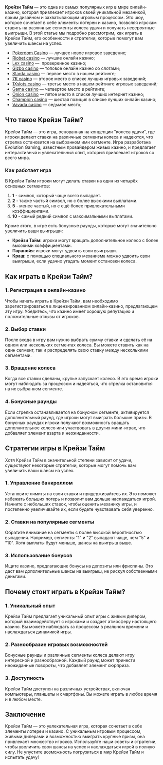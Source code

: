 **Крейзи Тайм** — это одна из самых популярных игр в мире онлайн-казино, которая привлекает игроков своей уникальной механикой, ярким дизайном и захватывающим игровым процессом. Это шоу, которое сочетает в себе элементы лотереи и казино, позволяя игрокам ставить на различные сегменты колеса удачи и получать невероятные выигрыши. В этой статье мы подробно рассмотрим, как играть в Крейзи Тайм, его особенности и стратегии, которые помогут вам увеличить шансы на успех.

* [Pokerdom Casino](https://brandplay.link/FwVc4f) — лучшее новое игровое заведение;
* [Riobet casino](https://brandplay.link/TnjsxFvH) — лучшие онлайн казино;
* [Lex casino](https://brandplay.link/VMqNXPFs) —  проверенное казино;
* [Gizbo casino](https://brandplay.link/rvzLrVLp) — топовое онлайн казино со слотами;
* [Starda casino](https://brandplay.link/HDcDrxLk) — первое место в нашем рейтинге;
* [7K casino](https://brandplay.link/dd46bNgD) — второе место в списке лучших игровых заведений;
* [1Xslots casino](https://brandplay.link/J2ZbqMPZ) — третье место в нашем рейтинге игровых заведений;
* [Gama casino](https://brandplay.link/RD52jZbL) — четвертое место в рейтинге;
* [Onion casino](https://brandplay.link/8LcS6Djb) — пятое место в списке лучших интернет казино;
* [Champion casino](https://temon-gter.cfd/go/9n8?p56190p303844p3509t17502) — шестая позиция в списке лучших онлайн казино;
* [Vavada casino](https://vavadapartner.pro/?promo=75590753-cc8b-4c4a-8d71-99b7a2293439-jud\&target=register) — седьмое место;



## Что такое Крейзи Тайм?

Крейзи Тайм — это игра, основанная на концепции "колеса удачи", где игроки делают ставки на различные сегменты колеса и надеются, что стрелка остановится на выбранном ими сегменте. Игра разработана Evolution Gaming, известным провайдером живых казино, и предлагает интерактивный и увлекательный опыт, который привлекает игроков со всего мира.

### Как работает игра

В Крейзи Тайм игроки могут делать ставки на один из четырёх основных сегментов:

1. **1** - символ, который чаще всего выпадает.
2. **2** - также частый символ, но с более высокими выплатами.
3. **5** - менее частый, но с ещё более привлекательными коэффициентами.
4. **10** - самый редкий символ с максимальными выплатами.

Кроме этого, в игре есть бонусные раунды, которые могут значительно увеличить ваши выигрыши:

* **Крейзи Тайм**: игроки могут вращать дополнительное колесо с более высокими коэффициентами.
* **Паранойя**: игроки могут удвоить свои выигрыши.
* **Краш**: с помощью специального механизма можно удвоить свои выигрыши, если удачно угадать момент остановки колеса.

## Как играть в Крейзи Тайм?

### 1. Регистрация в онлайн-казино

Чтобы начать играть в Крейзи Тайм, вам необходимо зарегистрироваться в лицензированном онлайн-казино, предлагающем эту игру. Убедитесь, что казино имеет хорошую репутацию и положительные отзывы от игроков.

### 2. Выбор ставки

После входа в игру вам нужно выбрать сумму ставки и сделать её на одном или нескольких сегментах колеса. Вы можете ставить как на один сегмент, так и распределять свою ставку между несколькими сегментами.

### 3. Вращение колеса

Когда все ставки сделаны, крупье запускает колесо. В это время игроки могут наблюдать за процессом и надеяться, что стрелка остановится на их выбранном сегменте.

### 4. Бонусные раунды

Если стрелка останавливается на бонусном сегменте, активируется дополнительный раунд, где игроки могут выиграть большие призы. В бонусных раундах игроки получают возможность вращать дополнительное колесо или участвовать в других мини-играх, что добавляет элемент азарта и неожиданности.

## Стратегии игры в Крейзи Тайм

Хотя Крейзи Тайм в значительной степени зависит от удачи, существуют некоторые стратегии, которые могут помочь вам увеличить ваши шансы на успех.

### 1. Управление банкроллом

Установите лимиты на свои ставки и придерживайтесь их. Это поможет избежать больших потерь и позволит вам дольше наслаждаться игрой. Начните с небольших ставок, чтобы оценить механику игры, и постепенно увеличивайте их, если будете чувствовать себя уверенно.

### 2. Ставки на популярные сегменты

Обратите внимание на сегменты с более высокой вероятностью выпадения. Например, сегменты "1" и "2" выпадают чаще, чем "5" и "10". Хотя выплаты будут меньше, шансы на выигрыш выше.

### 3. Использование бонусов

Ищите казино, предлагающие бонусы на депозиты или фриспины. Это даст вам дополнительные шансы на выигрыш, не рискуя собственными деньгами.

## Почему стоит играть в Крейзи Тайм?

### 1. Уникальный опыт

Крейзи Тайм предлагает уникальный опыт игры с живым дилером, который взаимодействует с игроками и создает атмосферу настоящего казино. Вы можете наблюдать за процессом в реальном времени и наслаждаться динамикой игры.

### 2. Разнообразие игровых возможностей

Бонусные раунды и различные сегменты колеса делают игру интересной и разнообразной. Каждый раунд может принести неожиданные повороты, что добавляет элемент сюрприза.

### 3. Доступность

Крейзи Тайм доступен на различных устройствах, включая компьютеры, планшеты и смартфоны. Вы можете играть в любое время и в любом месте.

## Заключение

Крейзи Тайм — это увлекательная игра, которая сочетает в себе элементы лотереи и казино. С уникальным игровым процессом, живыми дилерами и возможностью выиграть крупные призы, она привлекает множество игроков. Используйте наши советы и стратегии, чтобы увеличить свои шансы на успех и наслаждаться игрой в полную силу. Не упустите возможность погрузиться в мир Крейзи Тайм и испытать удачу!
